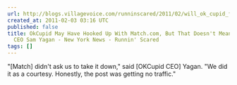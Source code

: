 ```yaml
---
url: http://blogs.villagevoice.com/runninscared/2011/02/will_ok_cupid_f.php
created_at: 2011-02-03 03:16 UTC
published: false
title: OkCupid May Have Hooked Up With Match.com, But That Doesn't Mean Change, Says
  CEO Sam Yagan - New York News - Runnin' Scared
tags: []
---
```


"[Match] didn't ask us to take it down," said [OKCupid CEO] Yagan. "We did it as a courtesy. Honestly, the post was getting no traffic."
